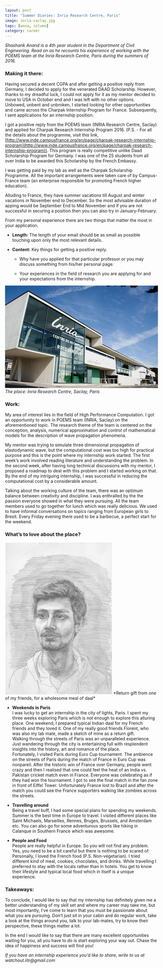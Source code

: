 ```yaml
---
layout: post
title: "Summer Diaries: Inria Research Centre, Paris"
image: inria-saclay.jpg
tags: [wona, column]
category: career 
---
```


_Shashank Anand is a 4th year student in the Department of Civil Engineering. Read on as he recounts his experience of working with the POEMS team at the Inria Research Centre, Paris during the summers of 2016._

### Making it there:
Having secured a decent CGPA and after getting a positive reply from Germany, I decided to apply for the venerated DAAD Scholarship. However, thanks to my dreadful luck, I could not apply for it as my mentor decided to move to USA in October end and I was left with no other options.  
Unbowed, unbent and unbroken, I started looking for other opportunities and came across the Charpak Internship Program for France. Subsequently, I sent applications for an internship position.

I got a positive reply from the POEMS team (INRIA Research Centre, Saclay) and applied for Charpak Research Internship Program 2016. (P.S. - For all the details about the programme, visit this link, [http://www.inde.campusfrance.org/en/page/charpak-research-internship-program](http://www.inde.campusfrance.org/en/page/charpak-research-internship-program)). This program is really competitive unlike Daad Scholarship Program for Germany. I was one of the 25 students from all over India to be awarded this Scholarship by the French Embassy.

I was getting paid by my lab as well as the Charpak Scholarship Programme. All the important arrangements were taken care of by Campus-France team (an enterprise responsible for promoting French higher education).

Alluding to France, they have summer vacations till August and winter vacations in November end to December. So the most advisable duration of apping would be September End to Mid November and if you are not successful in securing a position then you can also try in January-February. 

From my personal experience there are two things that matter the most in your application. 

* __Length:__ The length of your email should be as small as possible touching upon only the most relevant details. 

* __Content:__ Key things for getting a positive reply.  

  * Why have you applied for that particular professor or you may discuss something from his/her personal page.

  * Your experiences in the field of research you are applying for and your expectations from the internship.



![Inria center, Paris](/images/posts/inria-paris.png)
*The place: Inria Research Centre, Saclay, Paris*

### Work:

My area of interest lies in the field of High Performance Computation. I got an opportunity to work in POEMS team (INRIA, Saclay) on the aforementioned topic. The research theme of the team is centered on the conception, analysis, numerical approximation and control of mathematical models for the description of wave propagation phenomena. 

My mentor was trying to simulate three dimensional propagation of elastodynamic wave, but the computational cost was too high for practical purpose and this is the point where my internship work started. The first week’s work involved reading literature and understanding the problem. In the second week, after having long technical discussions with my mentor, I proposed a roadmap to deal with this problem and I started working on that. By the end of my intriguing internship, I
was successful in reducing the computational cost by a considerable amount.

Talking about the working culture of the team, there was an optimum balance between creativity and discipline. I was enthralled by the the passion everyone showed in what they were pursuing. All the team members used to go together for lunch which was really delicious. We used to have informal conversations on topics ranging from European girls to Brexit. Every Friday evening there used to be a barbecue, a perfect start for the weekend. 

### What’s to love about the place?

<img alt="Shashank Anand pencil sketch" src="/images/posts/shashank-anand.jpg" style="height: 500px;">
*Return gift from one of my friends, for a wholesome meal of daal*

* __Weekends in Paris__  
I was lucky to get an internship in the city of lights, Paris. I spent my three weeks exploring Paris which is not enough to explore this alluring place. One weekend, I prepared typical Indian daal for my French friends and they loved it. One of my really good friends Florent, who was also my lab mate, made a sketch of mine as a return gift.    
Walking through the streets of Paris was an unparalleled experience. Just wandering through the city is entertaining full with resplendent insights into the history, art and romance of the place.  
Fortunately, I visited Paris during Euro Cup tournament. The ambience on the streets of Paris during the match of France in Euro Cup was nonpareil. After the historic win of France over Germany, people went crazy and then I realised that one could feel the heat of an India vs. Pakistan cricket match even in France. Everyone was celebrating as if they had won the tournament. I got to see the final match in the fan zone in front of Eiffel Tower. Unfortunately France lost to Brazil and after the match you could see the France supporters walking like zombies across the streets.  
      
* __Travelling around__  
Being a travel buff, I had some special plans for spending my weekends. Summer is the best time in Europe to travel. I visited different places like Saint Michaels, Marseilles, Rennes, Bruges, Brussels, and Amsterdam etc. You can also go for some adventurous sports like hiking in Calanque in Southern France which was awesome. 

* __People and Food__  
People are really helpful in Europe. So you will not find any problem. Yes, you need to be a bit careful but there is nothing to be scared of.  Personally, I loved the French food (P.S. Non-vegetarian). I tried different kind of meal, cookies, chocolates, and drinks. While travelling I preferred to stay with the locals rather than in hotels. You get to know their lifestyle and typical local food which in itself is a unique experience.

### Takeaways: 

To conclude, I would like to say that my internship has definitely given me a better understanding of my skill set and where my career may take me, but most importantly, I’ve come to learn that you must be passionate about what you are pursuing. Don’t just sit in your cabin and do regular work, take a look at the things around you, talk to your lab-mates, try to know their perspective, these things matter a lot. 

In the end I would like to say that there are many excellent opportunities waiting for you, all you have to do is start exploring your way out.  Chase the idea of happiness and success will find you! 


_If you have an internship experience you’d like to share, write to us at watchout.iitr@gmail.com_
